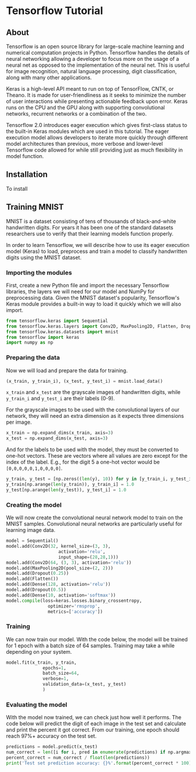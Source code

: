 # Tensorflow Tutorial

## About

Tensorflow is an open source library for large-scale machine learning and numerical computation projects in Python.  Tensorflow handles the details of neural networking allowing a developer to focus more on the usage of a neural net as opposed to the implementation of the neural net.  This is useful for image recognition, natural language processing, digit classification, along with many other applications.

Keras is a high-level API meant to run on top of TensorFlow, CNTK, or Theano.  It is made for user-friendliness as it seeks to minimize the number of user interactions while presenting actionable feedback upon error.  Keras runs on the CPU and the GPU along with supporting convolutional networks, recurrent networks or a combination of the two.

Tensorflow 2.0 introduces eager execution which gives first-class status to the built-in Keras modules which are used in this tutorial. The eager execution model allows developers to iterate more quickly through different model architectures than previous, more verbose and lower-level Tensorflow code allowed for while still providing just as much flexibility in model function.

## Installation

To install  

## Training MNIST

MNIST is a dataset consisting of tens of thousands of black-and-white handwritten digits. For years it has been one of the standard datasets researchers use to verify that their learning models function properly. 

In order to learn Tensorflow, we will describe how to use its eager execution model (Keras) to load, preprocess and train a model to classify handwritten digits using the MNIST dataset.

### Importing the modules

First, create a new Python file and import the necessary Tensorflow libraries, the layers we will need for our model and NumPy for preprocessing data. Given the MNIST dataset's popularity, Tensorflow's Keras module provides a built-in way to load it quickly which we will also import.

```python
from tensorflow.keras import Sequential
from tensorflow.keras.layers import Conv2D, MaxPooling2D, Flatten, Dropout, Dense
from tensorflow.keras.datasets import mnist
from tensorflow import keras
import numpy as np
```

### Preparing the data

Now we will load and prepare the data for training. 

```python
(x_train, y_train_i), (x_test, y_test_i) = mnist.load_data()
```

`x_train` and `x_test` are the grayscale images of handwritten digits, while `y_train_i` and `y_test_i` are their labels (0-9).

For the grayscale images to be used with the convolutional layers of our network, they will need an extra dimension as it expects three dimensions per image.

```python
x_train = np.expand_dims(x_train, axis=3)
x_test = np.expand_dims(x_test, axis=3)
```

And for the labels to be used with the model, they must be converted to one-hot vectors. These are vectors where all values are zero except for the index of the label. E.g., for the digit 5 a one-hot vector would be `[0,0,0,0,0,1,0,0,0,0]`.

```python
y_train, y_test = [np.zeros((len(y), 10)) for y in [y_train_i, y_test_i]]
y_train[np.arange(len(y_train)), y_train_i] = 1.0
y_test[np.arange(len(y_test)), y_test_i] = 1.0
```

### Creating the model

We will now create the convolutional neural network model to train on the MNIST samples. Convolutional neural networks are particularly useful for learning image data.

```python
model = Sequential()
model.add(Conv2D(32, kernel_size=(3, 3),
                    activation='relu',
                    input_shape=(28,28,1)))
model.add(Conv2D(64, (3, 3), activation='relu'))
model.add(MaxPooling2D(pool_size=(2, 2)))
model.add(Dropout(0.25))
model.add(Flatten())
model.add(Dense(128, activation='relu'))
model.add(Dropout(0.5))
model.add(Dense(10, activation='softmax'))
model.compile(loss=keras.losses.binary_crossentropy,
                optimizer='rmsprop',
                metrics=['accuracy'])
```

### Training 

We can now train our model. With the code below, the model will be trained for 1 epoch with a batch size of 64 samples. Training may take a while depending on your system.

```python
model.fit(x_train, y_train,
              epochs=1,
              batch_size=64,
              verbose=1,
              validation_data=(x_test, y_test)
              )
```

### Evaluating the model

With the model now trained, we can check just how well it performs. The code below will predict the digit of each image in the test set and calculate and print the percent it got correct. From our training, one epoch should reach 97%+ accuracy on the test set.

```python
predictions = model.predict(x_test)
num_correct = len([i for i, pred in enumerate(predictions) if np.argmax(pred) == np.argmax(y_test[i])])
percent_correct = num_correct / float(len(predictions))
print('Test set prediction accuracy: {}%'.format(percent_correct * 100))
```